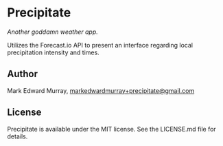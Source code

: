 # Precipitate

*Another goddamn weather app.*

Utilizes the Forecast.io API to present an interface regarding local precipitation intensity and times.

## Author

Mark Edward Murray, <markedwardmurray+precipitate@gmail.com>

## License

Precipitate is available under the MIT license. See the LICENSE.md file for details.